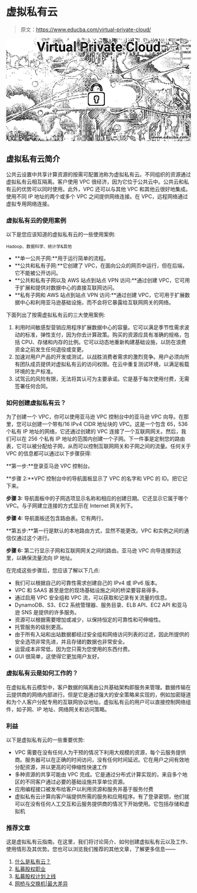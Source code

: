 # 虚拟私有云

> 原文：<https://www.educba.com/virtual-private-cloud/>

![Virtual-Private-Cloud](img/99df10f78f39de7c9ed6dffe5913e37f.png)



## 虚拟私有云简介

公共云设置中共享计算资源的按需可配置池称为虚拟私有云。不同组织的资源通过虚拟私有云相互隔离。客户使用 VPC 很经济，因为它位于公共云中。公共云和私有云的优势可以同时使用。此外，VPC 还可以与其他 VPC 和其他云很好地集成。使用不同 IP 地址的两个或多个 VPC 之间提供网络连接。在 VPC，远程网络通过虚拟专用网络连接。

### 虚拟私有云的使用案例

以下是您应该知道的虚拟私有云的一些使用案例:

<small>Hadoop、数据科学、统计学&其他</small>

*   **单一公共子网:**用于运行简单的流程。
*   **公共和私有子网:**它创建了 VPC，在面向公众的网页中运行，但在后端，它不能被公开访问。
*   **公共和私有子网以及 AWS 站点到站点 VPN 访问:**通过创建 VPC，它可用于扩展和提供对数据中心的直接互联网访问。
*   **私有子网和 AWS 站点到站点 VPN 访问:**通过创建 VPC，它可用于扩展数据中心和利用亚马逊基础设施，而不会将它暴露给互联网网关的网络。

下面列出了按需虚拟私有云的三大使用案例:

1.  利用时间敏感型营销应用程序扩展数据中心的容量。它可以满足季节性需求波动的标准，弹性支付，因为你去计算政策。购买的资源应具有准确的规格，包括 CPU、存储和内存的比例。它可以动态地重新构建基础设施，以防在浪费资金之前发生任何退役或变更。
2.  加速对用户产品的开发或测试，以战胜消费者需求的激烈竞争。用户必须向所有团队成员提供对虚拟私有云的访问权限。在云中重复测试环境，以满足板载环境的生产标准。
3.  试驾云的风险有限，无法将其认可为主要承诺。它是基于每次使用付费，无需签署任何合同。

### 如何创建虚拟私有云？

为了创建一个 VPC，你可以使用亚马逊 VPC 控制台中的亚马逊 VPC 向导。在那里，您可以创建一个带有/16 IPv4 CIDR 地址块的 VPC。这是一个包含 65，536 个私有 IP 地址的网络，它还通过创建的 VPC 连接了一个互联网网关。然后，我们可以在 256 个私有 IP 地址的范围内创建一个子网。下一件事是定制您的路由表，它可以被分配给子网，从而可以控制互联网网关和子网之间的流量。任何关于 VPC 的信息都可以通过以下步骤获得:

**第一步:**登录亚马逊 VPC 控制台。

**步骤 2:**VPC 控制台中的导航面板显示了 VPC 的名字和 VPC 的 ID。把它记下来。

**步骤 3:** 导航面板中的子网选项显示名称和相应的创建日期。它还显示它属于哪个 VPC。与子网建立连接的方式显示在 Internet 网关列下。

**步骤 4:** 导航面板还包含路由表。它有两行。

**第五步:**第一行是默认的本地路由方式，显然不能更改。VPC 和实例之间的通信仅通过这个进行。

**步骤 6:** 第二行显示子网和互联网网关之间的路由。亚马逊 VPC 向导连接到这里，以确保流量流向 IP 地址。

在完成这些步骤后，您应该了解以下几点:

*   我们可以根据自己的可靠性需求创建自己的 IPv4 或 IPv6 版本。
*   VPC 和 SAAS 甚至是您的现场基础设施之间的桥梁要容易得多。
*   通过启用 VPC 安全组和 VPC 流，可以获取和记录有关流量的信息。
*   DynamoDB、S3、EC2 系统管理器、服务目录、ELB API、EC2 API 和亚马逊 SNS 是提供的许多服务。
*   资源可以根据需要增加或减少，以保持恒定的可靠性和可伸缩性。
*   托管服务的级别更高。
*   由于所有入站和出站数据都经过安全组和网络访问列表的过滤，因此所提供的安全选项非常先进，并且存储的数据也非常安全。
*   运营成本非常低，因为您只需为您使用的东西付费。
*   GUI 很简单，这使得它更加用户友好。

### 虚拟私有云是如何工作的？

在虚拟私有云模型中，客户数据的隔离由公共基础架构即服务来管理。数据传输在云提供商的网络内部进行。但是它是通过强大的安全策略来实现的，例如加密隧道和为个人客户分配专用的互联网协议地址。虚拟私有云的用户可以直接控制网络组件，如子网、IP 地址、网络网关和访问策略。

### 利益

以下是虚拟私有云的一些重要优势:

*   VPC 需要在没有任何人为干预的情况下利用大规模的资源，每个云服务提供商。服务器可以在正确的时间访问，没有任何时间延迟。它在用户之间有效地分配资源，并以更高的可伸缩性快速工作
*   多种资源的共享可能由 VPC 完成。它是通过分布式计算实现的，来自多个地区的不同客户通过必要的基础设施共享单位资源。
*   应用编程接口被发布给客户以利用资源和服务并基于服务付费
*   虚拟私有云计算向客户端提供所需的服务和应用程序。有了登录密钥，他们就可以在没有任何人工交互和云服务提供商的情况下开始使用。它包括存储和虚拟机

### 推荐文章

这是虚拟私有云指南。在这里，我们将讨论简介、如何创建虚拟私有云以及工作、使用情形及其优势。您也可以浏览我们推荐的其他文章，了解更多信息——

1.  [什么是私有云？](https://www.educba.com/what-is-private-cloud/)
2.  [私募股权职业](https://www.educba.com/career-in-private-equity/)
3.  [私募股权计划上线](https://www.educba.com/private-equity-program-online/)
4.  [网桥与交换机|最大差异](https://www.educba.com/bridge-vs-switch/)





